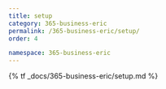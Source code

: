 ```yaml
---
title: setup
category: 365-business-eric
permalink: /365-business-eric/setup/
order: 4

namespace: 365-business-eric
---
```


{% tf _docs/365-business-eric/setup.md %}